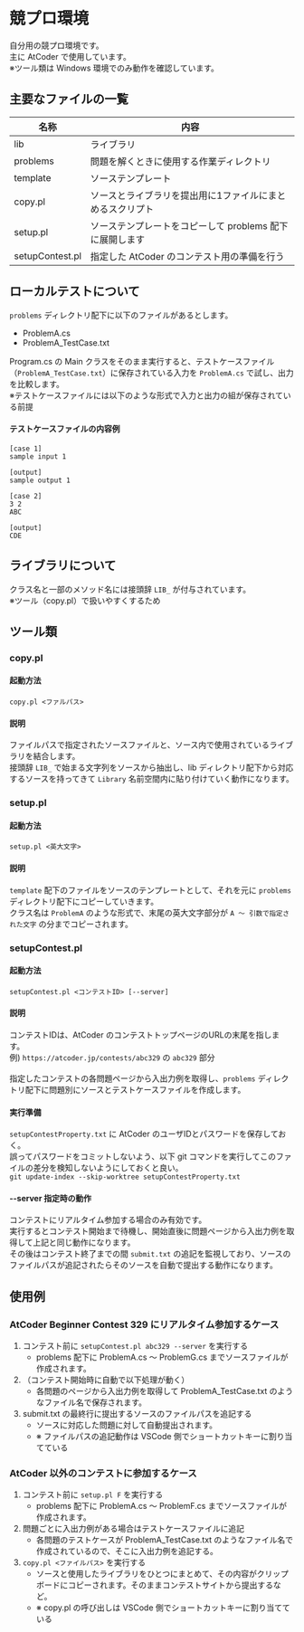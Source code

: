 # 競プロ環境
自分用の競プロ環境です。<br>
主に AtCoder で使用しています。<br>
※ツール類は Windows 環境でのみ動作を確認しています。

## 主要なファイルの一覧
| 名称 | 内容 |
| --- | --- |
| lib | ライブラリ |
| problems | 問題を解くときに使用する作業ディレクトリ |
| template | ソーステンプレート |
| copy.pl | ソースとライブラリを提出用に1ファイルにまとめるスクリプト |
| setup.pl | ソーステンプレートをコピーして problems 配下に展開します |
| setupContest.pl | 指定した AtCoder のコンテスト用の準備を行う |

## ローカルテストについて
`problems` ディレクトリ配下に以下のファイルがあるとします。
- ProblemA.cs
- ProblemA_TestCase.txt

Program.cs の Main クラスをそのまま実行すると、テストケースファイル（`ProblemA_TestCase.txt`）に保存されている入力を `ProblemA.cs` で試し、出力を比較します。<br>
※テストケースファイルには以下のような形式で入力と出力の組が保存されている前提

#### テストケースファイルの内容例
```
[case 1]
sample input 1

[output]
sample output 1

[case 2]
3 2
ABC

[output]
CDE
```

## ライブラリについて
クラス名と一部のメソッド名には接頭辞 `LIB_` が付与されています。<br>
※ツール（copy.pl）で扱いやすくするため

## ツール類
### copy.pl
#### 起動方法
`copy.pl <ファルパス>`
#### 説明
ファイルパスで指定されたソースファイルと、ソース内で使用されているライブラリを結合します。<br>
接頭辞 `LIB_` で始まる文字列をソースから抽出し、lib ディレクトリ配下から対応するソースを持ってきて `Library` 名前空間内に貼り付けていく動作になります。

### setup.pl
#### 起動方法
`setup.pl <英大文字>`
#### 説明
`template` 配下のファイルをソースのテンプレートとして、それを元に `problems` ディレクトリ配下にコピーしていきます。<br>
クラス名は `ProblemA` のような形式で、末尾の英大文字部分が `A ～ 引数で指定された文字` の分までコピーされます。<br>

### setupContest.pl
#### 起動方法
`setupContest.pl <コンテストID> [--server]`
#### 説明
コンテストIDは、AtCoder のコンテストトップページのURLの末尾を指します。<br>
例) `https://atcoder.jp/contests/abc329` の `abc329` 部分<br>
<br>
指定したコンテストの各問題ページから入出力例を取得し、`problems` ディレクトリ配下に問題別にソースとテストケースファイルを作成します。

#### 実行準備
`setupContestProperty.txt` に AtCoder のユーザIDとパスワードを保存しておく。<br>
誤ってパスワードをコミットしないよう、以下 git コマンドを実行してこのファイルの差分を検知しないようにしておくと良い。<br>
`git update-index --skip-worktree setupContestProperty.txt`

#### --server 指定時の動作
コンテストにリアルタイム参加する場合のみ有効です。<br>
実行するとコンテスト開始まで待機し、開始直後に問題ページから入出力例を取得して上記と同じ動作になります。<br>
その後はコンテスト終了までの間 `submit.txt` の追記を監視しており、ソースのファイルパスが追記されたらそのソースを自動で提出する動作になります。

## 使用例
### AtCoder Beginner Contest 329 にリアルタイム参加するケース
1. コンテスト前に `setupContest.pl abc329 --server` を実行する
   - problems 配下に ProblemA.cs ～ ProblemG.cs までソースファイルが作成されます。
1. （コンテスト開始時に自動で以下処理が動く）
   - 各問題のページから入出力例を取得して ProblemA_TestCase.txt のようなファイル名で保存されます。
1. submit.txt の最終行に提出するソースのファイルパスを追記する
   - ソースに対応した問題に対して自動提出されます。
   - ※ ファイルパスの追記動作は VSCode 側でショートカットキーに割り当てている

### AtCoder 以外のコンテストに参加するケース
1. コンテスト前に `setup.pl F` を実行する
   - problems 配下に ProblemA.cs ～ ProblemF.cs までソースファイルが作成されます。
1. 問題ごとに入出力例がある場合はテストケースファイルに追記
   - 各問題のテストケースが ProblemA_TestCase.txt のようなファイル名で作成されているので、そこに入出力例を追記する。
1. `copy.pl <ファイルパス>` を実行する
   - ソースと使用したライブラリをひとつにまとめて、その内容がクリップボードにコピーされます。そのままコンテストサイトから提出するなど。
   - ※ copy.pl の呼び出しは VSCode 側でショートカットキーに割り当てている
